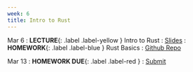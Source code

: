 ```yaml
---
week: 6
title: Intro to Rust
---
```


Mar 6
: **LECTURE**{: .label .label-yellow } Intro to Rust
  : [Slides](https://docs.google.com/presentation/d/1puUeQanDcAcf_dU9RYBGlqkSRI89y4xPZGbio6qODig/edit?usp=sharing)
: **HOMEWORK**{: .label .label-blue } Rust Basics
  : [Github Repo](https://github.com/BerkeleyBlockchain/fa23-dev-decal/tree/main/hw6-rust-basics)

Mar 13
: **HOMEWORK DUE**{: .label .label-red }
  : [Submit](https://forms.gle/Z47Wcrf74qv4cTdV6)
